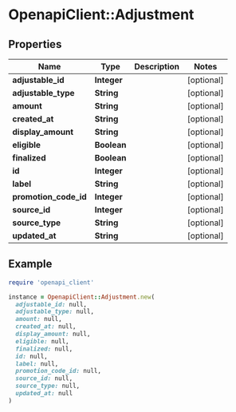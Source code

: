 # OpenapiClient::Adjustment

## Properties

| Name | Type | Description | Notes |
| ---- | ---- | ----------- | ----- |
| **adjustable_id** | **Integer** |  | [optional] |
| **adjustable_type** | **String** |  | [optional] |
| **amount** | **String** |  | [optional] |
| **created_at** | **String** |  | [optional] |
| **display_amount** | **String** |  | [optional] |
| **eligible** | **Boolean** |  | [optional] |
| **finalized** | **Boolean** |  | [optional] |
| **id** | **Integer** |  | [optional] |
| **label** | **String** |  | [optional] |
| **promotion_code_id** | **Integer** |  | [optional] |
| **source_id** | **Integer** |  | [optional] |
| **source_type** | **String** |  | [optional] |
| **updated_at** | **String** |  | [optional] |

## Example

```ruby
require 'openapi_client'

instance = OpenapiClient::Adjustment.new(
  adjustable_id: null,
  adjustable_type: null,
  amount: null,
  created_at: null,
  display_amount: null,
  eligible: null,
  finalized: null,
  id: null,
  label: null,
  promotion_code_id: null,
  source_id: null,
  source_type: null,
  updated_at: null
)
```

